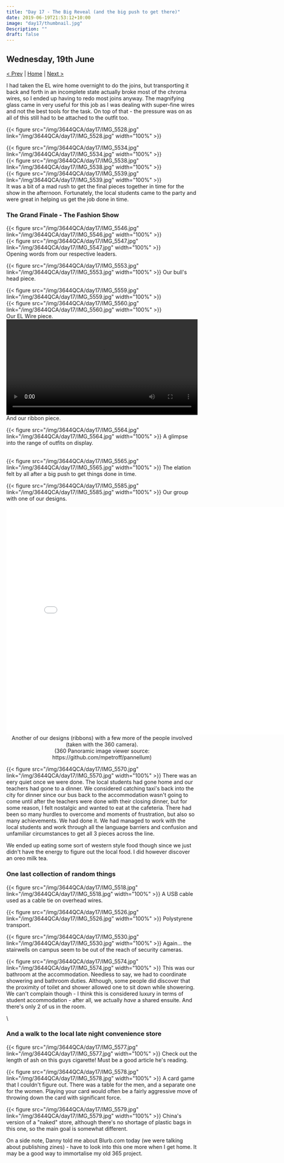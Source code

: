 ```yaml
---
title: "Day 17 - The Big Reveal (and the big push to get there)"
date: 2019-06-19T21:53:12+10:00
image: "day17/thumbnail.jpg"
Description: ""
draft: false
---
```


Wednesday, 19th June
---
[< Prev](../day16) | [Home](..) | [Next >](../day18)

I had taken the EL wire home overnight to do the joins, but transporting it back and forth in an incomplete state actually broke most of the chroma wires, so I ended up having to redo most joins anyway.  The magnifying glass came in very useful for this job as I was dealing with super-fine wires and not the best tools for the task.  On top of that - the pressure was on as all of this still had to be attached to the outfit too.  

{{< figure src="/img/3644QCA/day17/IMG_5528.jpg" link="/img/3644QCA/day17/IMG_5528.jpg" width="100%" >}}

<div class="row">
    <div class="4u 12u$(medium)">
        {{< figure src="/img/3644QCA/day17/IMG_5534.jpg" link="/img/3644QCA/day17/IMG_5534.jpg" width="100%" >}}
    </div>
    <div class="4u 12u$(medium)">
        {{< figure src="/img/3644QCA/day17/IMG_5538.jpg" link="/img/3644QCA/day17/IMG_5538.jpg" width="100%" >}}
    </div>
    <div class="4u 12u$(medium)">
        {{< figure src="/img/3644QCA/day17/IMG_5539.jpg" link="/img/3644QCA/day17/IMG_5539.jpg" width="100%" >}}
    </div>
</div>
It was a bit of a mad rush to get the final pieces together in time for the show in the afternoon.  Fortunately, the local students came to the party and were great in helping us get the job done in time.  

### The Grand Finale - The Fashion Show

<div class="row">
    <div class="6u 12u$(medium)">
        {{< figure src="/img/3644QCA/day17/IMG_5546.jpg" link="/img/3644QCA/day17/IMG_5546.jpg" width="100%" >}}
    </div>
    <div class="6u 12u$(medium)">
        {{< figure src="/img/3644QCA/day17/IMG_5547.jpg" link="/img/3644QCA/day17/IMG_5547.jpg" width="100%" >}}
    </div>
</div>
Opening words from our respective leaders.  
        
{{< figure src="/img/3644QCA/day17/IMG_5553.jpg" link="/img/3644QCA/day17/IMG_5553.jpg" width="100%" >}}
Our bull's head piece.  

<div class="row">
    <div class="7u 12u$(medium)">
        {{< figure src="/img/3644QCA/day17/IMG_5559.jpg" link="/img/3644QCA/day17/IMG_5559.jpg" width="100%" >}}
    </div>
    <div class="5u 12u$(medium)">
        {{< figure src="/img/3644QCA/day17/IMG_5560.jpg" link="/img/3644QCA/day17/IMG_5560.jpg" width="100%" >}}
    </div>
</div>
Our EL Wire piece.  
        
<video width="100%" controls>
    <source src="/img/3644QCA/day17/IMG_5551.mp4" type="video/mp4">
    Your browser does not support the video tag.
</video>
And our ribbon piece.

{{< figure src="/img/3644QCA/day17/IMG_5564.jpg" link="/img/3644QCA/day17/IMG_5564.jpg" width="100%" >}}
A glimpse into the range of outfits on display.  

\
{{< figure src="/img/3644QCA/day17/IMG_5565.jpg" link="/img/3644QCA/day17/IMG_5565.jpg" width="100%" >}}
The elation felt by all after a big push to get things done in time.  

{{< figure src="/img/3644QCA/day17/IMG_5585.jpg" link="/img/3644QCA/day17/IMG_5585.jpg" width="100%" >}}
Our group with one of our designs.

<center>
    <iframe width="800" height="600" allowfullscreen style="border-style:none;" src="/pannellum/pannellum.htm#panorama=/img/3644QCA/day17/R0010147.JPG&amp;autoLoad=true&amp;autoRotate=-5"></iframe>
    <br>
    Another of our designs (ribbons) with a few more of the people involved (taken with the 360 camera).<br>
    (360 Panoramic image viewer source: https://github.com/mpetroff/pannellum)
</center>

{{< figure src="/img/3644QCA/day17/IMG_5570.jpg" link="/img/3644QCA/day17/IMG_5570.jpg" width="100%" >}}
There was an eery quiet once we were done.  The local students had gone home and our teachers had gone to a dinner.  We considered catching taxi's back into the city for dinner since our bus back to the accommodation wasn't going to come until after the teachers were done with their closing dinner, but for some reason, I felt nostalgic and wanted to eat at the cafeteria.  There had been so many hurdles to overcome and moments of frustration, but also so many achievements.  We had done it.  We had managed to work with the local students and work through all the language barriers and confusion and unfamiliar circumstances to get all 3 pieces across the line.  

We ended up eating some sort of western style food though since we just didn't have the energy to figure out the local food.  I did however discover an oreo milk tea.

### One last collection of random things

{{< figure src="/img/3644QCA/day17/IMG_5518.jpg" link="/img/3644QCA/day17/IMG_5518.jpg" width="100%" >}}
A USB cable used as a cable tie on overhead wires.

{{< figure src="/img/3644QCA/day17/IMG_5526.jpg" link="/img/3644QCA/day17/IMG_5526.jpg" width="100%" >}}
Polystyrene transport.

{{< figure src="/img/3644QCA/day17/IMG_5530.jpg" link="/img/3644QCA/day17/IMG_5530.jpg" width="100%" >}}
Again... the stairwells on campus seem to be out of the reach of security cameras.

{{< figure src="/img/3644QCA/day17/IMG_5574.jpg" link="/img/3644QCA/day17/IMG_5574.jpg" width="100%" >}}
This was our bathroom at the accommodation.  Needless to say, we had to coordinate showering and bathroom duties.  Although, some people did discover that the proximity of toilet and shower allowed one to sit down while showering.  We can't complain though - I think this is considered luxury in terms of student accommodation - after all, we actually _have_ a shared ensuite.  And there's only 2 of us in the room.  

\

### And a walk to the local late night convenience store

{{< figure src="/img/3644QCA/day17/IMG_5577.jpg" link="/img/3644QCA/day17/IMG_5577.jpg" width="100%" >}}
Check out the length of ash on this guys cigarette!  Must be a good article he's reading. 

{{< figure src="/img/3644QCA/day17/IMG_5578.jpg" link="/img/3644QCA/day17/IMG_5578.jpg" width="100%" >}}
A card game that I couldn't figure out.  There was a table for the men, and a separate one for the women.  Playing your card would often be a fairly aggressive move of throwing down the card with significant force.  

{{< figure src="/img/3644QCA/day17/IMG_5579.jpg" link="/img/3644QCA/day17/IMG_5579.jpg" width="100%" >}}
China's version of a "naked" store, although there's no shortage of plastic bags in this one, so the main goal is somewhat different.

On a side note, Danny told me about Blurb.com today (we were talking about publishing zines) - have to look into this one more when I get home.  It may be a good way to immortalise my old 365 project.

